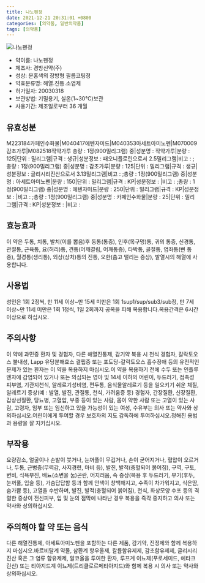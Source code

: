 ```yaml
---
title: 나노펜정
date: 2021-12-21 20:31:01 +0800
categories: [의약품, 일반의약품]
tags: [의약품]
---
```

![나노펜정](https://nedrug.mfds.go.kr/pbp/cmn/itemImageDownload/153676681538100022)

- 약이름: 나노펜정
- 제조사: 경방신약(주)
- 성상: 분홍색의 장방형 필름코팅정
- 약효분류명: 해열.진통.소염제
- 허가일자: 20030318
- 보관방법: 기밀용기, 실온(1~30℃)보관
- 사용기간: 제조일로부터 36 개월
## 유효성분
M223184카페인수화물|M040417에텐자미드|M040353아세트아미노펜|M070009감초가루|M082518작약가루
총량 : 1정(900밀리그램) 중|성분명 : 작약가루|분량 : 125|단위 : 밀리그램|규격 : 생규|성분정보 : 패오니플로린으로서 2.5밀리그램|비고 : ;총량 : 1정(900밀리그램) 중|성분명 : 감초가루|분량 : 125|단위 : 밀리그램|규격 : 생규|성분정보 : 글리시리진산으로서 3.13밀리그램|비고 : ;총량 : 1정(900밀리그램) 중|성분명 : 아세트아미노펜|분량 : 150|단위 : 밀리그램|규격 : KP|성분정보 : |비고 : ;총량 : 1정(900밀리그램) 중|성분명 : 에텐자미드|분량 : 250|단위 : 밀리그램|규격 : KP|성분정보 : |비고 : ;총량 : 1정(900밀리그램) 중|성분명 : 카페인수화물|분량 : 25|단위 : 밀리그램|규격 : KP|성분정보 : |비고 :
## 효능효과
이 약은 두통, 치통, 발치(이를 뽑음)후 동통(통증), 인후(목구멍)통, 귀의 통증, 신경통, 관절통, 근육통, 요(허리)통, 견통(어깨결림, 어깨통증), 타박통, 골절통, 염좌통(삔 통증), 월경통(생리통), 외상(상처)통의 진통, 오한(춥고 떨리는 증상), 발열시의 해열에 사용합니다.
## 사용법
성인은 1회 2정씩, 만 11세 이상~만 15세 미만은 1회 1sup1/sup/sub3/sub정, 만 7세 이상~만 11세 미만은 1회 1정씩, 1일 2회까지 공복을 피해 복용합니다.복용간격은 6시간 이상으로 하십시오.
## 주의사항
이 약에 과민증 환자 및 경험자, 다른 해열진통제, 감기약 복용 시 천식 경험자, 갈락토오스 불내성, Lapp 유당분해효소 결핍증 또는 포도당-갈락토오스 흡수장애 등의 유전적인 문제가 있는 환자는 이 약을 복용하지 마십시오.이 약을 복용하기 전에 수두 또는 인플루엔자에 감염되어 있거나 또는 의심되는 영아 및 14세 이하의 어린이, 두드러기, 접촉성피부염, 기관지천식, 알레르기성비염, 편두통, 음식물알레르기 등을 일으키기 쉬운 체질, 알레르기 증상(예 : 발열, 발진, 관절통, 천식, 가려움증 등) 경험자, 간장질환, 신장질환, 갑상선질환, 당뇨병, 고혈압, 부종 등이 있는 사람, 몸이 약한 사람 또는 고열이 있는 사람, 고령자, 임부 또는 임신하고 있을 가능성이 있는 여성, 수유부는 의사 또는 약사와 상의하십시오.어린이에게 투여할 경우 보호자의 지도 감독하에 투여하십시오.정해진 용법과 용량을 잘 지키십시오.
## 부작용
요량감소, 얼굴이나 손발이 붓거나, 눈꺼풀이 무겁거나, 손이 굳어지거나, 혈압이 오르거나, 두통, 근병증(무력감, 사지경련, 마비 등), 발진, 발적(충혈되어 붉어짐), 구역, 구토, 변비, 식욕부진, 배뇨(소변을 눔)곤란, 어지러움, 쇽 증상(복용 후 두드러기, 부기(후두, 눈꺼풀, 입술 등), 가슴답답함 등과 함께 안색이 창백해지고, 수족이 차가워지고, 식은땀, 숨가쁨 등), 고열을 수반하며, 발진, 발적(충혈되어 붉어짐), 천식, 화상모양 수포 등의 격렬한 증상이 전신피부, 입 및 눈의 점막에 나타난 경우 복용을 즉각 중지하고 의사 또는 약사와 상의하십시오.
## 주의해야 할 약 또는 음식
다른 해열진통제, 아세트아미노펜을 포함하는 다른 제품, 감기약, 진정제와 함께 복용하지 마십시오.바르비탈계 약물, 삼환계 항우울제, 칼륨함유제제, 감초함유제제, 글리시리진산 혹은 그 염류 함유제제, 알코올을 투여한 환자, 루프계 이뇨제(푸로세미드, 에타크린산) 또는 티아지드계 이뇨제(트리클로르메티아지드)와 함께 복용 시 의사 또는 약사와 상의하십시오.
